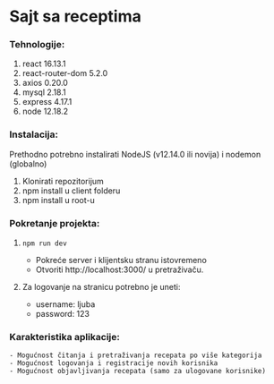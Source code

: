 # Sajt sa receptima

### Tehnologije:

1. react 16.13.1
2. react-router-dom 5.2.0
3. axios 0.20.0
4. mysql 2.18.1
5. express 4.17.1
6. node 12.18.2

### Instalacija:

Prethodno potrebno instalirati NodeJS (v12.14.0 ili novija) i nodemon (globalno)

1. Klonirati repozitorijum
2. npm install u client folderu
3. npm install u root-u

### Pokretanje projekta:

1. ```npm run dev```
    - Pokreće server i klijentsku stranu istovremeno
    - Otvoriti http://localhost:3000/ u pretraživaču.

2. Za logovanje na stranicu potrebno je uneti: 
    - username: ljuba
    - password: 123

### Karakteristika aplikacije:

    - Mogućnost čitanja i pretraživanja recepata po više kategorija
    - Mogućnost logovanja i registracije novih korisnika
    - Mogućnost objavljivanja recepata (samo za ulogovane korisnike)
